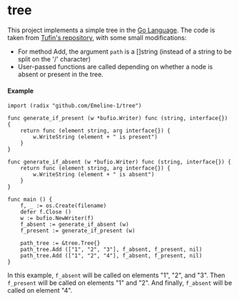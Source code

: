 # tree

This project implements a simple tree in the [Go Language](https://golang.org). 
The code is taken from [Tufin's repository](https://github.com/Tufin/asciitree), with some small modifications:

- For method Add, the argument `path` is a []string (instead of a string to be split on the '/' character)
- User-passed functions are called depending on whether a node is absent or present in the tree.

#### Example
```
import (radix "github.com/Emeline-1/tree")

func generate_if_present (w *bufio.Writer) func (string, interface{}) {
    return func (element string, arg interface{}) {
    	w.WriteString (element + " is present")
    }
}

func generate_if_absent (w *bufio.Writer) func (string, interface{}) {
    return func (element string, arg interface{}) {
        w.WriteString (element + " is absent")
    }
}

func main () {
    f, _ := os.Create(filename) 
    defer f.Close ()
    w := bufio.NewWriter(f)
    f_absent := generate_if_absent (w)
    f_present := generate_if_present (w)

    path_tree := &tree.Tree{}
    path_tree.Add (["1", "2", "3"], f_absent, f_present, nil)
    path_tree.Add (["1", "2", "4"], f_absent, f_present, nil)
}

```

In this example, `f_absent` will be called on elements "1", "2", and "3". Then `f_present` will be called on elements "1" and "2". And finally, `f_absent` will be called on element "4".